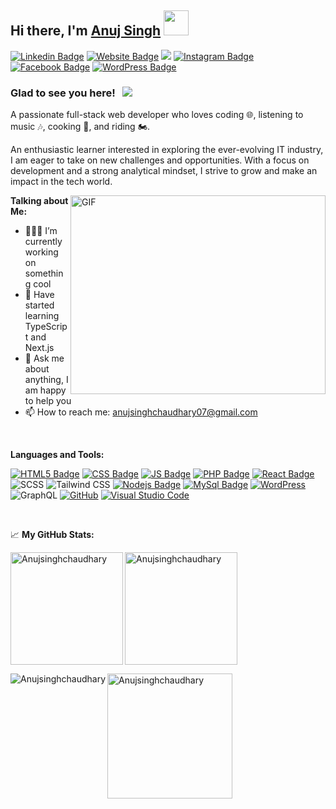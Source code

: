 ## Hi there, I'm <a href="https://anujsingh.dev/" target="_blank">Anuj Singh</a> <img src="https://media.giphy.com/media/hvRJCLFzcasrR4ia7z/giphy.gif" width="40">

[![Linkedin Badge](https://img.shields.io/badge/LinkedIn-0077B5?style=for-the-badge&logo=linkedin&logoColor=white)](https://linkedin.com/in/anuj-singh-chaudhary07/)
[![Website Badge](https://img.shields.io/badge/Website-3b5998?style=for-the-badge&logo=google-chrome&logoColor=white)](https://anujsingh-portfolio.vercel.app/)
<a href="mailto:anujsinghchaudhary07@gmail.com"><img src="https://img.shields.io/badge/Gmail-D14836?style=for-the-badge&logo=gmail&logoColor=white" /></a>
[![Instagram Badge](https://img.shields.io/badge/Instagram-E4405F?style=for-the-badge&logo=instagram&logoColor=white)](https://instagram.com/anuj_singh_chaudharyy/)
[![Facebook Badge](https://img.shields.io/badge/Facebook-1877F2?style=for-the-badge&logo=facebook&logoColor=white)](https://www.facebook.com/share/1AEbut4JZ9/?mibextid=wwXIfr)
[![WordPress Badge](https://img.shields.io/badge/Wordpress-21759B?style=for-the-badge&logo=wordpress&logoColor=white)](https://profiles.wordpress.org/anujsinghchaudhary07/)

### Glad to see you here! &nbsp; ![](https://visitor-badge.glitch.me/badge?page_id=Mukulsingh27.Mukulsingh27)

A passionate full-stack web developer who loves coding 🌐, listening to music 🎶, cooking 🍳, and riding 🏍️.

An enthusiastic learner interested in exploring the ever-evolving IT industry, I am eager to take on new challenges and opportunities. With a focus on development and a strong analytical mindset, I strive to grow and make an impact in the tech world.

<img align="right" alt="GIF" src="https://cdn.dribbble.com/users/1162077/screenshots/3848914/programmer.gif" width="408" height="318" />
  
**Talking about Me:**

- 👨🏻‍💻 I’m currently working on something cool
- 🚀 Have started learning TypeScript and Next.js
- 💬 Ask me about anything, I am happy to help you
- 📫 How to reach me: anujsinghchaudhary07@gmail.com

</br>

**Languages and Tools:**

[![HTML5 Badge](https://img.shields.io/badge/HTML5-E34F26?style=for-the-badge&logo=html5&logoColor=white)]()
[![CSS Badge](https://img.shields.io/badge/CSS3-1572B6?style=for-the-badge&logo=css3&logoColor=white)]()
[![JS Badge](https://img.shields.io/badge/JavaScript-F7DF1E?style=for-the-badge&logo=javascript&logoColor=black)]()
[![PHP Badge](https://img.shields.io/badge/PHP-777BB4?style=for-the-badge&logo=php&logoColor=white)]()
[![React Badge](https://img.shields.io/badge/React-20232A?style=for-the-badge&logo=react&logoColor=61DAFB)]()
![SCSS](https://img.shields.io/badge/-SCSS-CC6699?style=for-the-badge&logo=sass&logoColor=white)
![Tailwind CSS](https://img.shields.io/badge/Tailwind_CSS-38B2AC?style=for-the-badge&logo=tailwind-css&logoColor=white)
[![Nodejs Badge](https://img.shields.io/badge/Node.js-43853D?style=for-the-badge&logo=node.js&logoColor=white)]()
[![MySql Badge](https://img.shields.io/badge/MySQL-00000F?style=for-the-badge&logo=mysql&logoColor=white)]()
[![WordPress](https://img.shields.io/badge/WordPress-%23117AC9.svg?style=for-the-badge&logo=WordPress&logoColor=white)]()
![GraphQL](https://img.shields.io/badge/-GraphQL-E10098?style=for-the-badge&logo=graphql&logoColor=white)
[![GitHub](https://img.shields.io/badge/github-%23121011.svg?style=for-the-badge&logo=github&logoColor=white)]()
[![Visual Studio Code](https://img.shields.io/badge/Visual%20Studio%20Code-0078d7.svg?style=for-the-badge&logo=visual-studio-code&logoColor=white)]()

</br>

📈 **My GitHub Stats:**

<p><img align="left" height="180em" src="https://github-readme-stats.vercel.app/api?username=anujsinghchaudhary07-gmailcom&show_icons=true&hide_border=true&count_private=true&include_all_commits=true" alt="Anujsinghchaudhary" /></p>

<p><img align="center" height="180em" src="https://github-readme-stats.vercel.app/api/top-langs/?username=Anujsinghchaudhary&exclude_repo=KNN-Image-Classification&show_icons=true&hide_border=true&layout=compact&langs_count=8" alt="Anujsinghchaudhary" /></p>

<p><img align="left" src="https://github-readme-streak-stats.herokuapp.com/?user=Anujsinghchaudhary" alt="Anujsinghchaudhary" /></p>

<p><a href="https://github.com/ryo-ma/github-profile-trophy"><img height="200em" align="center" src="https://github-profile-trophy.vercel.app/?username=anujsinghchaudhary07-gmailcom" alt="Anujsinghchaudhary" /></a></p>
